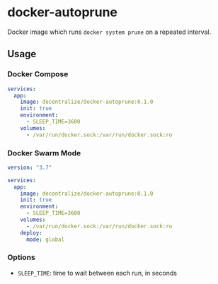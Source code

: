 # docker-autoprune

Docker image which runs `docker system prune` on a repeated interval.

## Usage

### Docker Compose

```yaml
services:
  app:
    image: decentralize/docker-autoprune:0.1.0
    init: true
    environment:
      - SLEEP_TIME=3600
    volumes:
      - /var/run/docker.sock:/var/run/docker.sock:ro
```

### Docker Swarm Mode

```yaml
version: "3.7"

services:
  app:
    image: decentralize/docker-autoprune:0.1.0
    init: true
    environment:
      - SLEEP_TIME=3600
    volumes:
      - /var/run/docker.sock:/var/run/docker.sock:ro
    deploy:
      mode: global
```

### Options

* `SLEEP_TIME`: time to wait between each run, in seconds

